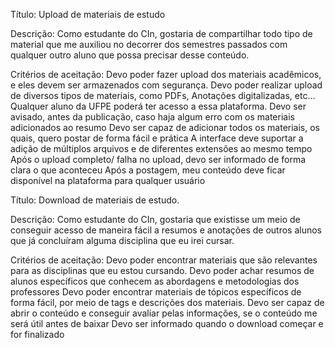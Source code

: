 Título: 
Upload de materiais de estudo

Descrição:
Como estudante do CIn, gostaria de compartilhar todo tipo de material que me auxiliou no decorrer dos semestres passados com qualquer outro aluno que possa precisar desse conteúdo.

Critérios de aceitação:
Devo poder fazer upload dos materiais acadêmicos, e eles devem ser armazenados com segurança.
Devo poder realizar upload de diversos tipos de materiais, como PDFs, Anotações digitalizadas, etc…
Qualquer aluno da UFPE poderá ter acesso a essa plataforma.
Devo ser avisado, antes da publicação, caso haja algum erro com os materiais adicionados ao resumo
Devo ser capaz de adicionar todos os materiais, os quais, quero postar de forma fácil e prática
A interface deve suportar a adição de múltiplos arquivos e de diferentes extensões ao mesmo tempo
Após o upload completo/ falha no upload, devo ser informado de forma clara o que aconteceu
Após a postagem, meu conteúdo deve ficar disponível na plataforma para qualquer usuário
	

Título:
	Download de materiais de estudo.
	
Descrição:
	Como estudante do CIn, gostaria que existisse um meio de conseguir acesso de maneira fácil a resumos e anotações de outros alunos que já concluíram alguma disciplina que eu irei cursar.

Critérios de aceitação:
Devo poder encontrar materiais que são relevantes para as disciplinas que eu estou cursando.
Devo poder achar resumos de alunos específicos que conhecem as abordagens e metodologias dos professores
Devo poder encontrar materiais de tópicos específicos de forma fácil, por meio de tags e descrições dos materiais.
Devo ser capaz de abrir o conteúdo e conseguir avaliar pelas informações, se o conteúdo me será útil antes de baixar
Devo ser informado quando o download começar e for finalizado
